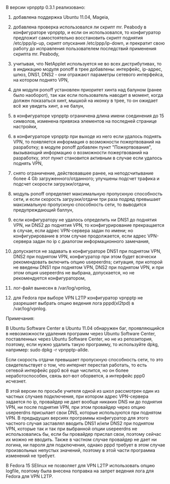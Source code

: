В версии vpnpptp 0.3.1 реализовано:

1) добавлена поддержка Ubuntu 11.04, Mageia,

2) добавлена проверка использовался ли скрипт mr. Peabody в конфигураторе vpnpptp, и если он использовался, то конфигуратор предложит самостоятельно восстановить скрипт поднятия /etc/ppp/ip-up, скрипт опускания /etc/ppp/ip-down, и прекратит свою работу до исправления пользователем последствий применения скрипта mr. Peabody,

3) учитывая, что NetApplet используется не во всех дистрибутивах, то в индикацию модуля ponoff в трее добавлены: интерфейс, ip-адрес, шлюз, DNS1, DNS2 - они отражают параметры сетевого интерфейса, на котором поднято VPN,

4) для модуля ponoff установлен приоритет хинта над балуном (ранее было наоборот), так как если пользователь наводит в момент, когда должен показаться хинт, мышкой на иконку в трее, то он ожидает всё же увидеть хинт, а не балун,

5) в конфигураторе vpnpptp ограничена длина имени соединения до 15 символов, изменена привязка элементов на последней странице настройки,

6) в конфигураторе vpnpptp при выходе из него если удалось поднять VPN, то появляется информация о возможности пожертвований на разработку; в модуле ponoff добавлен пункт "Пожертвования", вызывающий информацию о возможности пожертвований на разработку, этот пункт становится активным в случае если удалось поднять VPN,

7) снято ограничение, действовавшее ранее, на неподсчитывание более 4 Gb загруженного/отданного; улучшены подсчет трафика и подсчет скорости загрузки/отдачи,

8) модуль ponoff определяет максимальную пропускную способность сети, и если скорость загрузки/отдачи три раза подряд превышает максимальную пропускную способность сети, то выводится предупреждающий баллун,

9) если конфигуратору не удалось определить ни DNS1 до поднятия VPN, ни DNS2 до поднятия VPN, то конфигурирование прекращается в случае, если адрес VPN-сервера задан по имени; но конфигурирование в этом случае продолжается, если адрес VPN-сервера задан по ip с диалогом информационного замечания,

10) допускается не задавать в конфигураторе DNS1 при поднятом VPN, DNS2 при поднятом VPN, конфигуратор при этом будет всячески рекомендовать включить опцию usepeerdns; ситуация, при которой не введены DNS1 при поднятом VPN, DNS2 при поднятом VPN, и при этом опция usepeerdns не выбрана, допускается, но не рекомендуется конфигуратором,

11) лог-файл вынесен в /var/log/vpnlog,

12) для Fedora при выборе VPN L2TP конфигуратор vpnpptp не разрешает выбрать опцию ведения лога pppd(xl2tpd) в /var/log/vpnlog.

Примечания:

В Ubuntu Software Center в Ubuntu 11.04 обнаружен баг, проявляющийся в невозможности удаления программ через Ubuntu Software Center, поставленных через Ubuntu Software Center, но не из репозитория, поэтому, если нужно удалить такую программу, то используйте dpkg, например:
sudo dpkg -r vpnpptp-allde.

Если скорость отдачи превышает пропускную способность сети, то это свидетельствует о том, что интернет перестал работать, то есть сетевой интерфейс ppp0 всё еще числится, но он более неработоспособен, связь вот-вот оборвется, а интерфейс ppp0 исчезнет.

В этой версии по просьбе учителя одной из школ рассмотрен один из частных случаев подключения, при котором адрес VPN-сервера задается по ip, провайдер не дает вообще никаких DNS ни до поднятия VPN, ни после поднятия VPN, при этом провайдер через опцию usepeerdns присылает свои DNS, которые используются при поднятом VPN. В предыдущих версиях программы конфигуратор для этого частного случая заставлял вводить DNS1 и/или DNS2 при поднятом VPN, которые так и так при выбранной опции usepeerdns не использовались бы, если бы провайдер прислал свои, поэтому сейчас их можно не вводить. Также в частном случае провайдер не дает ни логина, ни пароля для подключения, однако pppd требует в этом случае произвольных непустых значений, поэтому в этой части программа изменений не требует.

В Fedora 15 SElinux не позволяет для VPN L2TP использовать опцию logfile, поэтому была внесена поправка на запрет ведения лога для Fedora для VPN L2TP.